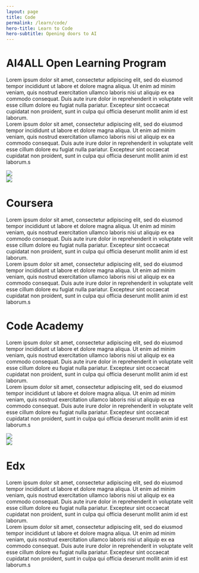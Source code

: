 ```yaml
---
layout: page
title: Code
permalink: /learn/code/
hero-title: Learn to Code
hero-subtitle: Opening doors to AI
---
```


<!-- <div class="intro">
    <div class="intro-text">
        <h1 class="intro-title"><b>Learn to Code</b></h1>
        <h4 class="text-grey">Opening doors to AI</h4>
    </div>
</div> -->

<div id="learning-sites">
    <div class="bg-alternating">
        <div class="row">
            <div class="col text learning-site-info">
                <div class="learning-site-text">
                    <h1>AI4ALL Open Learning Program</h1>
                    <p>
                        Lorem ipsum dolor sit amet, consectetur adipiscing elit, sed do eiusmod tempor incididunt ut labore
                        et
                        dolore magna
                        aliqua. Ut enim ad minim veniam, quis nostrud exercitation ullamco laboris nisi ut aliquip ex ea
                        commodo
                        consequat. Duis
                        aute irure dolor in reprehenderit in voluptate velit esse cillum dolore eu fugiat nulla pariatur.
                        Excepteur sint
                        occaecat cupidatat non proident, sunt in culpa qui officia deserunt mollit anim id est laborum.
                        <br>
                        Lorem ipsum dolor sit amet, consectetur adipiscing elit, sed do eiusmod tempor incididunt ut labore
                        et
                        dolore magna
                        aliqua. Ut enim ad minim veniam, quis nostrud exercitation ullamco laboris nisi ut aliquip ex ea
                        commodo
                        consequat. Duis
                        aute irure dolor in reprehenderit in voluptate velit esse cillum dolore eu fugiat nulla pariatur.
                        Excepteur sint
                        occaecat cupidatat non proident, sunt in culpa qui officia deserunt mollit anim id est laborum.s
                    </p>
                </div>
            </div>
            <div class="col image-container p-5">
                <div class="image">
                    <img src="{{site.baseurl}}/assets/img/ai4all-logo.jpg">
                </div>
            </div>
        </div>
    </div>
    <div class="bg-alternating">
        <div class="row">
            <div class="col image-container">
                <div class="image">
                    <img src="{{site.baseurl}}/assets/img/coursera-logo.jpg">
                </div>
            </div>
            <div class="col text learning-site-info">
                <div class="learning-site-text">
                <h1>Coursera</h1>
                <p>
                    Lorem ipsum dolor sit amet, consectetur adipiscing elit, sed do eiusmod tempor incididunt ut labore
                    et
                    dolore magna
                    aliqua. Ut enim ad minim veniam, quis nostrud exercitation ullamco laboris nisi ut aliquip ex ea
                    commodo
                    consequat. Duis
                    aute irure dolor in reprehenderit in voluptate velit esse cillum dolore eu fugiat nulla pariatur.
                    Excepteur sint
                    occaecat cupidatat non proident, sunt in culpa qui officia deserunt mollit anim id est laborum.
                    <br>
                    Lorem ipsum dolor sit amet, consectetur adipiscing elit, sed do eiusmod tempor incididunt ut labore
                    et
                    dolore magna
                    aliqua. Ut enim ad minim veniam, quis nostrud exercitation ullamco laboris nisi ut aliquip ex ea
                    commodo
                    consequat. Duis
                    aute irure dolor in reprehenderit in voluptate velit esse cillum dolore eu fugiat nulla pariatur.
                    Excepteur sint
                    occaecat cupidatat non proident, sunt in culpa qui officia deserunt mollit anim id est laborum.s
                </p>
            </div>
        </div>
    </div>
    <div class="bg-alternating">
        <div class="row">
            <div class="col text learning-site-info">
                <div class="learning-site-text">
                    <h1>Code Academy</h1>
                    <p>
                        Lorem ipsum dolor sit amet, consectetur adipiscing elit, sed do eiusmod tempor incididunt ut labore
                        et
                        dolore magna
                        aliqua. Ut enim ad minim veniam, quis nostrud exercitation ullamco laboris nisi ut aliquip ex ea
                        commodo
                        consequat. Duis
                        aute irure dolor in reprehenderit in voluptate velit esse cillum dolore eu fugiat nulla pariatur.
                        Excepteur sint
                        occaecat cupidatat non proident, sunt in culpa qui officia deserunt mollit anim id est laborum.
                        <br>
                        Lorem ipsum dolor sit amet, consectetur adipiscing elit, sed do eiusmod tempor incididunt ut labore
                        et
                        dolore magna
                        aliqua. Ut enim ad minim veniam, quis nostrud exercitation ullamco laboris nisi ut aliquip ex ea
                        commodo
                        consequat. Duis
                        aute irure dolor in reprehenderit in voluptate velit esse cillum dolore eu fugiat nulla pariatur.
                        Excepteur sint
                        occaecat cupidatat non proident, sunt in culpa qui officia deserunt mollit anim id est laborum.s
                    </p>
                </div>
            </div>
            <div class="col image-container p-5">
                <div class="image">
                    <img src="{{site.baseurl}}/assets/img/codeacademy-logo.png">
                </div>
            </div>
        </div>
    </div>
    <div class="bg-alternating">
        <div class="row">
        <div class="col image-container p-5">
            <div class="image">
                <img src="{{site.baseurl}}/assets/img/edx-logo.png">
            </div>
        </div>
            <div class="col text learning-site-info">
                <div class="learning-site-text">
                <h1>Edx</h1>
                <p>
                    Lorem ipsum dolor sit amet, consectetur adipiscing elit, sed do eiusmod tempor incididunt ut labore
                    et
                    dolore magna
                    aliqua. Ut enim ad minim veniam, quis nostrud exercitation ullamco laboris nisi ut aliquip ex ea
                    commodo
                    consequat. Duis
                    aute irure dolor in reprehenderit in voluptate velit esse cillum dolore eu fugiat nulla pariatur.
                    Excepteur sint
                    occaecat cupidatat non proident, sunt in culpa qui officia deserunt mollit anim id est laborum.
                    <br>
                    Lorem ipsum dolor sit amet, consectetur adipiscing elit, sed do eiusmod tempor incididunt ut labore
                    et
                    dolore magna
                    aliqua. Ut enim ad minim veniam, quis nostrud exercitation ullamco laboris nisi ut aliquip ex ea
                    commodo
                    consequat. Duis
                    aute irure dolor in reprehenderit in voluptate velit esse cillum dolore eu fugiat nulla pariatur.
                    Excepteur sint
                    occaecat cupidatat non proident, sunt in culpa qui officia deserunt mollit anim id est laborum.s
                </p>
                </div>
            </div>
        </div>
    </div>
</div>